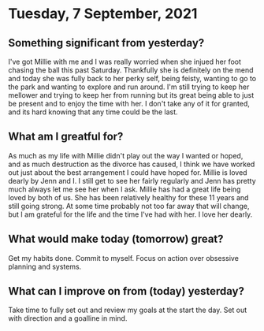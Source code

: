 #  Tuesday, 7 September, 2021

## Something significant from yesterday?

I've got Millie with me and I was really worried when she injued her foot chasing the ball this past Saturday. Thankfully she is definitely on the mend and today she was fully back to her perky self, being feisty, wanting to go to the park and wanting to explore and run around. I'm still trying to keep her mellower and trying to keep her from running but its great being able to just be present and to enjoy the time with her. I don't take any of it for granted, and its hard knowing that any time could be the last.

## What am I greatful for?

As much as my life with Millie didn't play out the way I wanted or hoped, and as much destruction as the divorce has caused, I think we have worked  out just about the best arrangement I could have hoped for. Millie is loved dearly by Jenn and I. I still get to see her fairly regularly and Jenn has pretty much always let me see her when I ask. Millie has had a great life being loved by both of us. She has been relatively healthy for these 11 years and still going strong. At some time probably not too far away that will change, but I am grateful for the life and the time I've had with her. I love her dearly. 
  
## What would make today (tomorrow) great?

Get my habits done. Commit to myself. Focus on action over obsessive planning and systems.

## What can I improve on from (today) yesterday?

Take time to fully set out and review my goals at the start the day. Set out with direction and a goalline in mind.